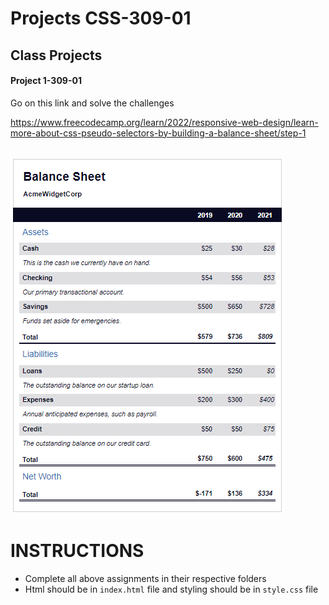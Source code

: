 # Projects CSS-309-01

## Class Projects

#### Project 1-309-01

Go on this link and solve the challenges

https://www.freecodecamp.org/learn/2022/responsive-web-design/learn-more-about-css-pseudo-selectors-by-building-a-balance-sheet/step-1

<br>

<img src="./images/Freecodecamp%20Website.png">


# INSTRUCTIONS
- Complete all above assignments in their respective folders
- Html should be in ```index.html``` file and styling should be in ```style.css``` file